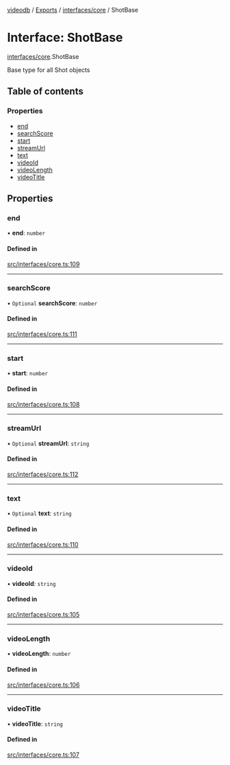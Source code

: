 [videodb](../README.md) / [Exports](../modules.md) / [interfaces/core](../modules/interfaces_core.md) / ShotBase

# Interface: ShotBase

[interfaces/core](../modules/interfaces_core.md).ShotBase

Base type for all Shot objects

## Table of contents

### Properties

- [end](interfaces_core.ShotBase.md#end)
- [searchScore](interfaces_core.ShotBase.md#searchscore)
- [start](interfaces_core.ShotBase.md#start)
- [streamUrl](interfaces_core.ShotBase.md#streamurl)
- [text](interfaces_core.ShotBase.md#text)
- [videoId](interfaces_core.ShotBase.md#videoid)
- [videoLength](interfaces_core.ShotBase.md#videolength)
- [videoTitle](interfaces_core.ShotBase.md#videotitle)

## Properties

### end

• **end**: `number`

#### Defined in

[src/interfaces/core.ts:109](https://github.com/video-db/videodb-node/blob/583396d/src/interfaces/core.ts#L109)

___

### searchScore

• `Optional` **searchScore**: `number`

#### Defined in

[src/interfaces/core.ts:111](https://github.com/video-db/videodb-node/blob/583396d/src/interfaces/core.ts#L111)

___

### start

• **start**: `number`

#### Defined in

[src/interfaces/core.ts:108](https://github.com/video-db/videodb-node/blob/583396d/src/interfaces/core.ts#L108)

___

### streamUrl

• `Optional` **streamUrl**: `string`

#### Defined in

[src/interfaces/core.ts:112](https://github.com/video-db/videodb-node/blob/583396d/src/interfaces/core.ts#L112)

___

### text

• `Optional` **text**: `string`

#### Defined in

[src/interfaces/core.ts:110](https://github.com/video-db/videodb-node/blob/583396d/src/interfaces/core.ts#L110)

___

### videoId

• **videoId**: `string`

#### Defined in

[src/interfaces/core.ts:105](https://github.com/video-db/videodb-node/blob/583396d/src/interfaces/core.ts#L105)

___

### videoLength

• **videoLength**: `number`

#### Defined in

[src/interfaces/core.ts:106](https://github.com/video-db/videodb-node/blob/583396d/src/interfaces/core.ts#L106)

___

### videoTitle

• **videoTitle**: `string`

#### Defined in

[src/interfaces/core.ts:107](https://github.com/video-db/videodb-node/blob/583396d/src/interfaces/core.ts#L107)
